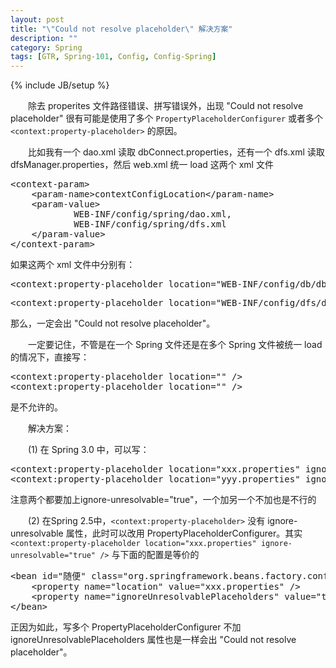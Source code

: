 ```yaml
---
layout: post
title: "\"Could not resolve placeholder\" 解决方案"
description: ""
category: Spring
tags: [GTR, Spring-101, Config, Config-Spring]
---
```

{% include JB/setup %}

　　除去 properites 文件路径错误、拼写错误外，出现 "Could not resolve placeholder" 很有可能是使用了多个 `PropertyPlaceholderConfigurer` 或者多个 `<context:property-placeholder>` 的原因。 

　　比如我有一个 dao.xml 读取 dbConnect.properties，还有一个 dfs.xml 读取 dfsManager.properties，然后 web.xml 统一 load 这两个 xml 文件

<pre class="prettyprint linenums">
&lt;context-param&gt;  
	&lt;param-name&gt;contextConfigLocation&lt;/param-name&gt;  
	&lt;param-value&gt;  
			WEB-INF/config/spring/dao.xml,   
			WEB-INF/config/spring/dfs.xml  
	&lt;/param-value&gt;  
&lt;/context-param&gt; 
</pre>

如果这两个 xml 文件中分别有：

<pre class="prettyprint linenums">
&lt;context:property-placeholder location="WEB-INF/config/db/dbConnect.properties" /&gt;  
</pre>

<pre class="prettyprint linenums">
&lt;context:property-placeholder location="WEB-INF/config/dfs/dfsManager.properties" /&gt;  
</pre>

那么，一定会出 "Could not resolve placeholder"。

　　一定要记住，不管是在一个 Spring 文件还是在多个 Spring 文件被统一 load 的情况下，直接写：

<pre class="prettyprint linenums">
&lt;context:property-placeholder location="" /&gt;  
&lt;context:property-placeholder location="" /&gt;  
</pre>

是不允许的。   

　　解决方案：

　　(1) 在 Spring 3.0 中，可以写：

<pre class="prettyprint linenums">
&lt;context:property-placeholder location="xxx.properties" ignore-unresolvable="true" /&gt;    
&lt;context:property-placeholder location="yyy.properties" ignore-unresolvable="true" /&gt;   
</pre>

注意两个都要加上ignore-unresolvable="true"，一个加另一个不加也是不行的  

　　(2) 在Spring 2.5中，`<context:property-placeholder>` 没有 ignore-unresolvable 属性，此时可以改用 PropertyPlaceholderConfigurer。其实 `<context:property-placeholder location="xxx.properties" ignore-unresolvable="true" />` 与下面的配置是等价的

<pre class="prettyprint linenums">
&lt;bean id="随便" class="org.springframework.beans.factory.config.PropertyPlaceholderConfigurer"&gt;  
    &lt;property name="location" value="xxx.properties" /&gt;  
    &lt;property name="ignoreUnresolvablePlaceholders" value="true" /&gt;   
&lt;/bean&gt; 
</pre>

正因为如此，写多个 PropertyPlaceholderConfigurer 不加 ignoreUnresolvablePlaceholders 属性也是一样会出 "Could not resolve placeholder"。